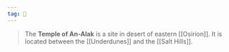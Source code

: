 ```yaml
---
tag: 🕍
---
```

> The **Temple of An-Alak** is a site in desert of eastern [[Osirion]]. It is located between the [[Underdunes]] and the [[Salt Hills]].









